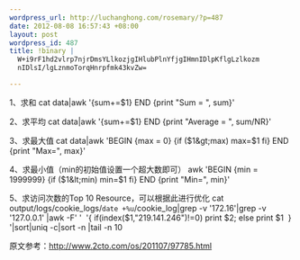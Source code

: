 ```yaml
--- 
wordpress_url: http://luchanghong.com/rosemary/?p=487
date: 2012-08-08 16:57:43 +08:00
layout: post
wordpress_id: 487
title: !binary |
  W+i9rF1hd2vlrp7njrDmsYLlkozjgIHlubPlnYfjgIHmnIDlpKflgLzlkozm
  nIDlsI/lgLznmoTorqHnrpfmk43kvZw=

---
```

1、求和
cat data|awk '{sum+=$1} END {print "Sum = ", sum}'

2、求平均
cat data|awk '{sum+=$1} END {print "Average = ", sum/NR}'

3、求最大值
cat data|awk 'BEGIN {max = 0} {if ($1&gt;max) max=$1 fi} END {print "Max=", max}'

4、求最小值（min的初始值设置一个超大数即可）
awk 'BEGIN {min = 1999999} {if ($1&lt;min) min=$1 fi} END {print "Min=", min}'

5、求访问次数的Top 10 Resource，可以根据此进行优化
cat output/logs/cookie_logs/`date +%u`/cookie_log|grep -v '172.16'|grep -v '127.0.0.1' |awk -F' '  '{ if(index($1,"219.141.246")!=0) print $2; else print $1  } '|sort|uniq -c|sort -n |tail -n 10

原文参考：http://www.2cto.com/os/201107/97785.html
